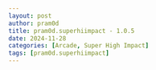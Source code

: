 ```yaml
---
layout: post
author: pram0d
title: pram0d.superhiimpact - 1.0.5
date: 2024-11-28
categories: [Arcade, Super High Impact]
tags: [pram0d.superhiimpact]
---
```


